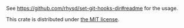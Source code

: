 See https://github.com/rhysd/set-git-hooks-dir#readme for the usage.

This crate is distributed under [the MIT license](LICENSE).

